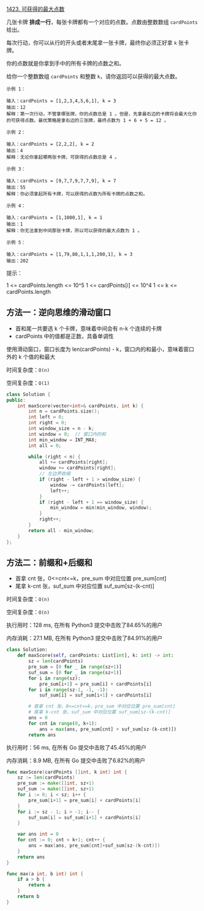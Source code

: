 [1423. 可获得的最大点数](https://leetcode-cn.com/problems/maximum-points-you-can-obtain-from-cards/)

几张卡牌 **排成一行**，每张卡牌都有一个对应的点数。点数由整数数组 `cardPoints` 给出。

每次行动，你可以从行的开头或者末尾拿一张卡牌，最终你必须正好拿 `k` 张卡牌。

你的点数就是你拿到手中的所有卡牌的点数之和。

给你一个整数数组 `cardPoints` 和整数 `k`，请你返回可以获得的最大点数。

```
示例 1：

输入：cardPoints = [1,2,3,4,5,6,1], k = 3
输出：12
解释：第一次行动，不管拿哪张牌，你的点数总是 1 。但是，先拿最右边的卡牌将会最大化你的可获得点数。最优策略是拿右边的三张牌，最终点数为 1 + 6 + 5 = 12 。

示例 2：

输入：cardPoints = [2,2,2], k = 2
输出：4
解释：无论你拿起哪两张卡牌，可获得的点数总是 4 。

示例 3：

输入：cardPoints = [9,7,7,9,7,7,9], k = 7
输出：55
解释：你必须拿起所有卡牌，可以获得的点数为所有卡牌的点数之和。

示例 4：

输入：cardPoints = [1,1000,1], k = 1
输出：1
解释：你无法拿到中间那张卡牌，所以可以获得的最大点数为 1 。 

示例 5：

输入：cardPoints = [1,79,80,1,1,1,200,1], k = 3
输出：202
```

提示：

1 <= cardPoints.length <= 10^5
1 <= cardPoints[i] <= 10^4
1 <= k <= cardPoints.length

## 方法一：逆向思维的滑动窗口

- 首和尾一共要选 k 个卡牌，意味着中间会有 n-k 个连续的卡牌
- cardPoints 中的值都是正数，具备单调性

使用滑动窗口，窗口长度为 len(cardPoints) - k，窗口内的和最小，意味着窗口外的 k 个值的和最大

时间复杂度：`O(n)`

空间复杂度：`O(1)`

```cpp
class Solution {
public:
    int maxScore(vector<int>& cardPoints, int k) {
        int n = cardPoints.size();
        int left = 0;
        int right = 0;
        int window_size = n - k;
        int window = 0;  // 窗口内的和
        int min_window = INT_MAX;
        int all = 0;

        while (right < n) {
            all += cardPoints[right];
            window += cardPoints[right];
            // 左边界收缩
            if (right - left + 1 > window_size) {
                window -= cardPoints[left];
                left++;
            }
            if (right - left + 1 == window_size) {
                min_window = min(min_window, window);
            }
            right++;
        }
        return all - min_window;
    }
};
```

## 方法二：前缀和+后缀和

- 首拿 cnt 张，0<=cnt<=k，pre_sum 中对应位置 pre_sum[cnt]
- 尾拿 k-cnt 张，suf_sum 中对应位置 suf_sum[sz-(k-cnt)]

时间复杂度：`O(n)`

空间复杂度：`O(n)`

执行用时：128 ms, 在所有 Python3 提交中击败了84.65%的用户

内存消耗：27.1 MB, 在所有 Python3 提交中击败了84.91%的用户

```python
class Solution:
    def maxScore(self, cardPoints: List[int], k: int) -> int:
        sz = len(cardPoints)
        pre_sum = [0 for _ in range(sz+1)]
        suf_sum = [0 for _ in range(sz+1)]
        for i in range(sz):
            pre_sum[i+1] = pre_sum[i] + cardPoints[i]
        for i in range(sz-1, -1, -1):
            suf_sum[i] = suf_sum[i+1] + cardPoints[i]

        # 首拿 cnt 张，0<=cnt<=k，pre_sum 中对应位置 pre_sum[cnt]
        # 尾拿 k-cnt 张，suf_sum 中对应位置 suf_sum[sz-(k-cnt)]
        ans = 0
        for cnt in range(0, k+1):
            ans = max(ans, pre_sum[cnt] + suf_sum[sz-(k-cnt)])
        return ans
```

执行用时：56 ms, 在所有 Go 提交中击败了45.45%的用户

内存消耗：8.9 MB, 在所有 Go 提交中击败了6.82%的用户

```go
func maxScore(cardPoints []int, k int) int {
	sz := len(cardPoints)
	pre_sum := make([]int, sz+1)
	suf_sum := make([]int, sz+1)
	for i := 0; i < sz; i++ {
		pre_sum[i+1] = pre_sum[i] + cardPoints[i]
	}
	for i := sz - 1; i > -1; i-- {
		suf_sum[i] = suf_sum[i+1] + cardPoints[i]
	}

	var ans int = 0
	for cnt := 0; cnt < k+1; cnt++ {
		ans = max(ans, pre_sum[cnt]+suf_sum[sz-(k-cnt)])
	}
	return ans
}

func max(a int, b int) int {
	if a > b {
		return a
	}
	return b
}
```
